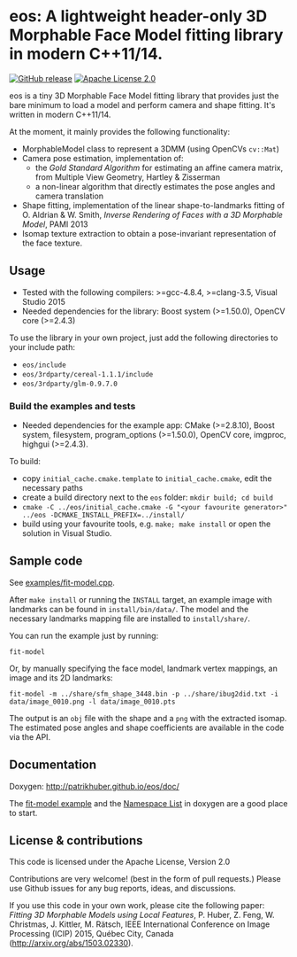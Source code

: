# eos: A lightweight header-only 3D Morphable Face Model fitting library in modern C++11/14.
[![GitHub release](http://img.shields.io/github/release/patrikhuber/eos.svg?style=flat-square)][release]
[![Apache License 2.0](https://img.shields.io/github/license/patrikhuber/eos.svg?style=flat-square)][license]

[release]: https://github.com/patrikhuber/eos/releases
[license]: https://github.com/patrikhuber/eos/blob/master/LICENSE

eos is a tiny 3D Morphable Face Model fitting library that provides just the bare minimum to load a model and perform camera and shape fitting. It's written in modern C++11/14.

At the moment, it mainly provides the following functionality:

* MorphableModel class to represent a 3DMM (using OpenCVs `cv::Mat`)
* Camera pose estimation, implementation of:
  * the _Gold Standard Algorithm_ for estimating an affine camera matrix, from Multiple View Geometry, Hartley & Zisserman
  * a non-linear algorithm that directly estimates the pose angles and camera translation
* Shape fitting, implementation of the linear shape-to-landmarks fitting of O. Aldrian & W. Smith, _Inverse Rendering of Faces with a 3D Morphable Model_, PAMI 2013
* Isomap texture extraction to obtain a pose-invariant representation of the face texture.

## Usage

* Tested with the following compilers: >=gcc-4.8.4, >=clang-3.5, Visual Studio 2015
* Needed dependencies for the library: Boost system (>=1.50.0), OpenCV core (>=2.4.3)

To use the library in your own project, just add the following directories to your include path:

* `eos/include`
* `eos/3rdparty/cereal-1.1.1/include`
* `eos/3rdparty/glm-0.9.7.0`

### Build the examples and tests

* Needed dependencies for the example app: CMake (>=2.8.10), Boost system, filesystem, program_options (>=1.50.0), OpenCV core, imgproc, highgui (>=2.4.3).

To build:

* copy `initial_cache.cmake.template` to `initial_cache.cmake`, edit the necessary paths
* create a build directory next to the `eos` folder: `mkdir build; cd build`
* `cmake -C ../eos/initial_cache.cmake -G "<your favourite generator>" ../eos -DCMAKE_INSTALL_PREFIX=../install/`
* build using your favourite tools, e.g. `make; make install` or open the solution in Visual Studio.


## Sample code

See [examples/fit-model.cpp](https://github.com/patrikhuber/eos/blob/master/examples/fit-model.cpp).

After `make install` or running the `INSTALL` target, an example image with landmarks can be found in `install/bin/data/`. The model and the necessary landmarks mapping file are installed to `install/share/`.

You can run the example just by running:

`fit-model`

Or, by manually specifying the face model, landmark vertex mappings, an image and its 2D landmarks:

`fit-model -m ../share/sfm_shape_3448.bin -p ../share/ibug2did.txt -i data/image_0010.png -l data/image_0010.pts`

The output is an `obj` file with the shape and a `png` with the extracted isomap. The estimated pose angles and shape coefficients are available in the code via the API.

## Documentation

Doxygen: http://patrikhuber.github.io/eos/doc/

The [fit-model example](https://github.com/patrikhuber/eos/blob/master/examples/fit-model.cpp) and the [Namespace List](http://patrikhuber.github.io/eos/doc/namespaces.html) in doxygen are a good place to start.


## License & contributions

This code is licensed under the Apache License, Version 2.0

Contributions are very welcome! (best in the form of pull requests.) Please use Github issues for any bug reports, ideas, and discussions.

If you use this code in your own work, please cite the following paper: _Fitting 3D Morphable Models using Local Features_, P. Huber, Z. Feng, W. Christmas, J. Kittler, M. Rätsch, IEEE International Conference on Image Processing (ICIP) 2015, Québec City, Canada (http://arxiv.org/abs/1503.02330).
